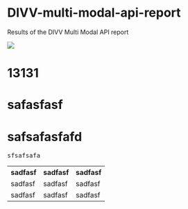 DIVV-multi-modal-api-report
===========================

Results of the DIVV Multi Modal API report


<img src='https://secure.gravatar.com/avatar/3c754a11a58f8c46e62e10811fa1cb40?s=140&d=https://a248.e.akamai.net/assets.github.com%2Fimages%2Fgravatars%2Fgravatar-user-420.png'>

# 13131
# safasfasf
# safsafasfafd

<pre>sfsafsafa</pre>

<table>
<tr>
<th>sadfasf</th>
<th>sadfasf</th>
<th>sadfasf</th>
</tr>
<tr>
<td>sadfasf</td>
<td>sadfasf</td>
<td>sadfasf</td>
</tr>
<tr>
<td>sadfasf</td>
<td>sadfasf</td>
<td>sadfasf</td>
</tr>
</table>
